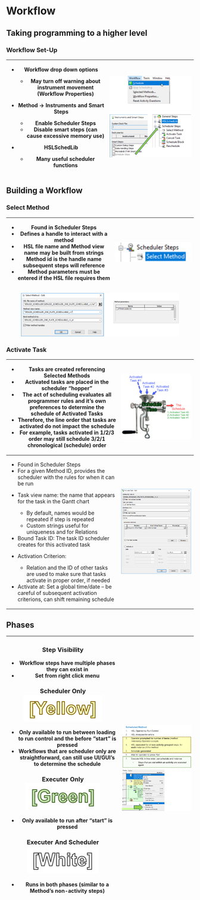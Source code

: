 # Workflow

## Taking programming to a higher level

### Workflow Set-Up

| <p></p><ul><li><p>Workflow drop down options</p><ul><li>May turn off warning about instrument movement (Workflow Properties)</li></ul></li><li><p>Method -> Instruments and Smart Steps</p><ul><li>Enable Scheduler Steps</li><li>Disable smart steps (can cause excessive memory use)</li></ul></li><li><p>HSLSchedLib</p><ul><li>Many useful scheduler functions</li></ul></li></ul> | <img src="../.gitbook/assets/image (65).png" alt="" data-size="original"> |
| -------------------------------------------------------------------------------------------------------------------------------------------------------------------------------------------------------------------------------------------------------------------------------------------------------------------------------------------------------------------------------------- | ------------------------------------------------------------------------- |

## Building a Workflow

### Select Method

| <ul><li>Found in Scheduler Steps</li><li>Defines a handle to interact with a method</li><li>HSL file name and Method view name may be built from strings</li><li>Method id is the handle name subsequent steps will reference</li><li>Method parameters must be entered if the HSL file requires them</li></ul> | <img src="../.gitbook/assets/image (71).png" alt="" data-size="original"> |
| --------------------------------------------------------------------------------------------------------------------------------------------------------------------------------------------------------------------------------------------------------------------------------------------------------------- | ------------------------------------------------------------------------- |

<figure><img src="../.gitbook/assets/image (72).png" alt=""><figcaption></figcaption></figure>

### Activate Task

| <ul><li>Tasks are created referencing Selected Methods</li><li>Activated tasks are placed in the scheduler “hopper” </li><li>The act of scheduling evaluates all programmer rules and it’s own preferences to determine the schedule of Activated Tasks</li><li>Therefore, the line order that tasks are activated do not impact the schedule </li><li>For example, tasks activated in 1/2/3 order may still schedule 3/2/1 chronological (schedule) order </li></ul>                                                                                                                                                                                                                                                                              | <img src="../.gitbook/assets/image (73).png" alt="" data-size="original"> |
| -------------------------------------------------------------------------------------------------------------------------------------------------------------------------------------------------------------------------------------------------------------------------------------------------------------------------------------------------------------------------------------------------------------------------------------------------------------------------------------------------------------------------------------------------------------------------------------------------------------------------------------------------------------------------------------------------------------------------------------------------- | ------------------------------------------------------------------------- |
| <ul><li>Found in Scheduler Steps</li><li>For a given Method ID, provides the scheduler with the rules for when it can be run</li><li><p>Task view name: the name that appears for the task in the Gantt chart </p><ul><li>By default, names would be repeated if step is repeated</li><li>Custom strings useful for uniqueness and for Relations</li></ul></li><li>Bound Task ID: The task ID scheduler creates for this activated task</li><li><p>Activation Criterion:</p><ul><li>Relation and the ID of other tasks are used to make sure that tasks activate in proper order, if needed</li></ul></li><li>Activate at: Set a global time/date – be careful of subsequent activation criterions, can shift remaining schedule</li></ul><p> </p> | <img src="../.gitbook/assets/image (74).png" alt="" data-size="original"> |



## &#x20;Phases

| <p></p><h3>Step Visibility</h3><ul><li>Workflow steps have multiple phases they can exist in</li><li>Set from right click menu</li></ul><h3>Scheduler Only <img src="../.gitbook/assets/image (76).png" alt="" data-size="line"> </h3><ul><li>Only available to run between loading to run control and the before “start” is pressed</li><li>Workflows that are scheduler only are straightforward, can still use UI/GUI’s to determine the schedule</li></ul><h3>Executer Only <img src="../.gitbook/assets/image (77).png" alt="" data-size="line"></h3><ul><li>Only available to run after “start” is pressed</li></ul><h3>Executer And Scheduler <img src="../.gitbook/assets/image (78).png" alt="" data-size="line"></h3><ul><li>Runs in both phases (similar to a Method’s non-activity steps)</li></ul> | <img src="../.gitbook/assets/image (75).png" alt="" data-size="original"> |
| --------------------------------------------------------------------------------------------------------------------------------------------------------------------------------------------------------------------------------------------------------------------------------------------------------------------------------------------------------------------------------------------------------------------------------------------------------------------------------------------------------------------------------------------------------------------------------------------------------------------------------------------------------------------------------------------------------------------------------------------------------------------------------------------------------------- | ------------------------------------------------------------------------- |



&#x20;

&#x20;
